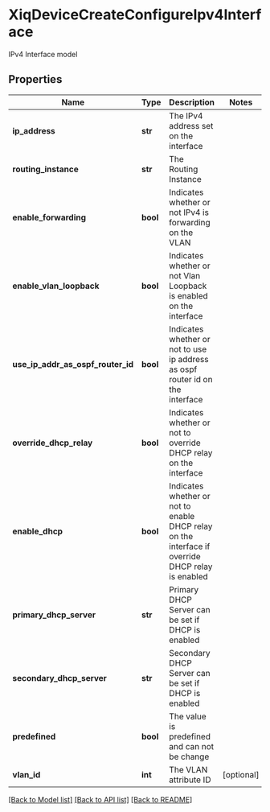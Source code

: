 # XiqDeviceCreateConfigureIpv4Interface

IPv4 Interface model
## Properties
Name | Type | Description | Notes
------------ | ------------- | ------------- | -------------
**ip_address** | **str** | The IPv4 address set on the interface | 
**routing_instance** | **str** | The Routing Instance | 
**enable_forwarding** | **bool** | Indicates whether or not IPv4 is forwarding on the VLAN | 
**enable_vlan_loopback** | **bool** | Indicates whether or not Vlan Loopback is enabled on the interface | 
**use_ip_addr_as_ospf_router_id** | **bool** | Indicates whether or not to use ip address as ospf router id on the interface | 
**override_dhcp_relay** | **bool** | Indicates whether or not to override DHCP relay on the interface | 
**enable_dhcp** | **bool** | Indicates whether or not to enable DHCP relay on the interface if override DHCP relay is enabled | 
**primary_dhcp_server** | **str** | Primary DHCP Server can be set if DHCP is enabled | 
**secondary_dhcp_server** | **str** | Secondary DHCP Server can be set if DHCP is enabled | 
**predefined** | **bool** | The value is predefined and can not be change | 
**vlan_id** | **int** | The VLAN attribute ID | [optional] 

[[Back to Model list]](../README.md#documentation-for-models) [[Back to API list]](../README.md#documentation-for-api-endpoints) [[Back to README]](../README.md)


